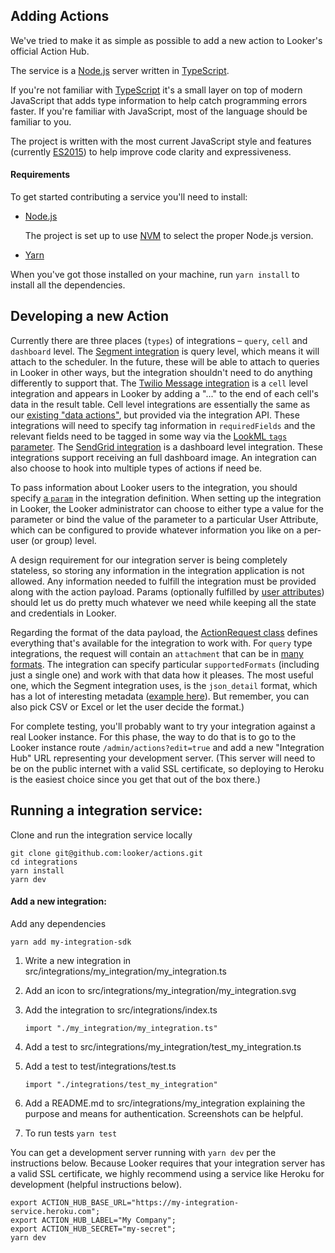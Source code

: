 ## Adding Actions

We've tried to make it as simple as possible to add a new action to Looker's official Action Hub.

The service is a [Node.js](https://nodejs.org/) server written in [TypeScript](https://www.typescriptlang.org/).

If you're not familiar with [TypeScript](https://www.typescriptlang.org/) it's a small layer on top of modern JavaScript that adds type information to help catch programming errors faster. If you're familiar with JavaScript, most of the language should be familiar to you.

The project is written with the most current JavaScript style and features (currently [ES2015](https://en.wikipedia.org/wiki/ECMAScript#History)) to help improve code clarity and expressiveness.

#### Requirements

To get started contributing a service you'll need to install:

- [Node.js](https://nodejs.org/)

   The project is set up to use [NVM](https://github.com/creationix/nvm) to select the proper Node.js version.

- [Yarn](https://yarnpkg.com/en/)

When you've got those installed on your machine, run `yarn install` to install all the dependencies.

## Developing a new Action

Currently there are three places (`types`) of integrations – `query`, `cell` and `dashboard` level. The [Segment integration](https://github.com/looker/actions/blob/master/src/integrations/segment/segment.ts) is query level, which means it will attach to the scheduler. In the future, these will be able to attach to queries in Looker in other ways, but the integration shouldn't need to do anything differently to support that. The [Twilio Message integration](https://github.com/looker/actions/blob/master/src/actions/twilio/twilio_message.ts) is a `cell` level integration and appears in Looker by adding a "..." to the end of each cell's data in the result table. Cell level integrations are essentially the same as our [existing "data actions"](https://discourse.looker.com/t/data-actions/3573), but provided via the integration API. These integrations will need to specify tag information in `requiredFields` and the relevant fields need to be tagged in some way via the [LookML `tags` parameter](https://docs.looker.com/reference/field-params/tags). The [SendGrid integration](https://github.com/looker/actions/blob/master/src/integrations/sendgrid/sendgrid.ts) is a dashboard level integration. These integrations support receiving an full dashboard image. An integration can also choose to hook into multiple types of actions if need be.

To pass information about Looker users to the integration, you should specify [a `param`](https://github.com/looker/actions/blob/fd4ce4e63f44554c7257584df380f8a4e4adfc03/src/integrations/segment.ts#L18-L26) in the integration definition. When setting up the integration in Looker, the Looker administrator can choose to either type a value for the parameter or bind the value of the parameter to a particular User Attribute, which can be configured to provide whatever information you like on a per-user (or group) level.

A design requirement for our integration server is being completely stateless, so storing any information in the integration application is not allowed. Any information needed to fulfill the integration must be provided along with the action payload. Params (optionally fulfilled by [user attributes](https://discourse.looker.com/t/user-attributes/3979)) should let us do pretty much whatever we need while keeping all the state and credentials in Looker.

Regarding the format of the data payload, the [ActionRequest class](https://github.com/looker/actions/blob/fd4ce4e63f44554c7257584df380f8a4e4adfc03/src/framework/data_action_request.ts#L37) defines everything that's available for the integration to work with. For `query` type integrations, the request will contain an `attachment` that can be in [many formats](https://github.com/looker/actions/blob/fd4ce4e63f44554c7257584df380f8a4e4adfc03/src/framework/data_action_request.ts#L9-L19). The integration can specify particular `supportedFormats` (including just a single one) and work with that data how it pleases. The most useful one, which the Segment integration uses, is the `json_detail` format, which has a lot of interesting metadata ([example here](https://github.com/looker/actions/docs/json_detail_example.json)). But remember, you can also pick CSV or Excel or let the user decide the format.)

For complete testing, you'll probably want to try your integration against a real Looker instance. For this phase, the way to do that is to go to the Looker instance route `/admin/actions?edit=true` and add a new "Integration Hub" URL representing your development server. (This server will need to be on the public internet with a valid SSL certificate, so deploying to Heroku is the easiest choice since you get that out of the box there.)

## Running a integration service:

Clone and run the integration service locally

    git clone git@github.com:looker/actions.git
    cd integrations
    yarn install
    yarn dev

#### Add a new integration:

Add any dependencies

    yarn add my-integration-sdk

1. Write a new integration in src/integrations/my_integration/my_integration.ts
1. Add an icon to src/integrations/my_integration/my_integration.svg
1. Add the integration to src/integrations/index.ts

    `import "./my_integration/my_integration.ts"`

1. Add a test to src/integrations/my_integration/test_my_integration.ts
1. Add a test to test/integrations/test.ts

    `import "./integrations/test_my_integration"`

1. Add a README.md to src/integrations/my_integration explaining the purpose and means for authentication. Screenshots can be helpful.

1. To run tests `yarn test`

You can get a development server running with `yarn dev` per the instructions below. Because Looker requires that your integration server has a valid SSL certificate, we highly recommend using a service like Heroku for development (helpful instructions below).

    export ACTION_HUB_BASE_URL="https://my-integration-service.heroku.com";
    export ACTION_HUB_LABEL="My Company";
    export ACTION_HUB_SECRET="my-secret";
    yarn dev

